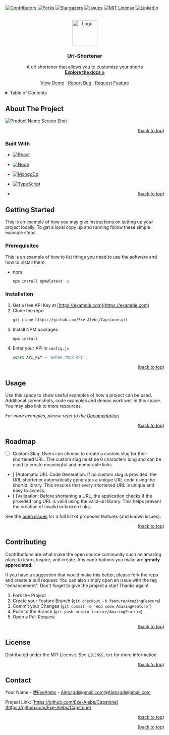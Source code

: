 <a name="readme-top"></a>

[![Contributors][contributors-shield]][contributors-url]
[![Forks][forks-shield]][forks-url]
[![Stargazers][stars-shield]][stars-url]
[![Issues][issues-shield]][issues-url]
[![MIT License][license-shield]][license-url]
[![LinkedIn][linkedin-shield]][linkedin-url]

<!-- PROJECT LOGO -->
<br />
<div align="center">
  <a href="https://github.com/Exe-Alebs/Capstone">
    <img src="images/logo.png" alt="Logo" width="80" height="80">
  </a>

<h3 align="center">Url-Shortener</h3>

  <p align="center">
   A url shortener that allows you to customize your shorts
    <br />
    <a href="https://github.com/Exe-Alebs/Capstone"><strong>Explore the docs »</strong></a>
    <br />
    <br />
    <a href="https://github.com/Exe-Alebs/Capstone">View Demo</a>
    ·
    <a href="https://github.com/Exe-Alebs/Capstone/issues">Report Bug</a>
    ·
    <a href="https://github.com/Exe-Alebs/Capstone/issues">Request Feature</a>
  </p>
</div>

<!-- TABLE OF CONTENTS -->
<details>
  <summary>Table of Contents</summary>
  <ol>
    <li>
      <a href="#about-the-project">About The Project</a>
      <ul>
        <li><a href="#built-with">Built With</a></li>
      </ul>
    </li>
    <li>
      <a href="#getting-started">Getting Started</a>
      <ul>
        <li><a href="#prerequisites">Prerequisites</a></li>
        <li><a href="#installation">Installation</a></li>
      </ul>
    </li>
    <li><a href="#usage">Usage</a></li>
    <li><a href="#roadmap">Roadmap</a></li>
    <li><a href="#contributing">Contributing</a></li>
    <li><a href="#license">License</a></li>
    <li><a href="#contact">Contact</a></li>
    <li><a href="#acknowledgments">Acknowledgments</a></li>
  </ol>
</details>

<!-- ABOUT THE PROJECT -->

## About The Project

[![Product Name Screen Shot][product-screenshot]](https://example.com)

<p align="right">(<a href="#readme-top">back to top</a>)</p>

### Built With

- [![React][React.js]][React-url]
- [![Node][Node.js]][Node-url]
- [![MongoDb][MongoDb]][MongoDb-url]
- [![TypeScript][TypeScript]][TypeScript-url]

- <p align="right">(<a href="#readme-top">back to top</a>)</p>

<!-- GETTING STARTED -->

## Getting Started

This is an example of how you may give instructions on setting up your project locally.
To get a local copy up and running follow these simple example steps.

### Prerequisites

This is an example of how to list things you need to use the software and how to install them.

- npm
  ```sh
  npm install npm@latest -g
  ```

### Installation

1. Get a free API Key at [https://example.com](https://example.com)
2. Clone the repo
   ```sh
   git clone https://github.com/Exe-Alebs/Capstone.git
   ```
3. Install NPM packages
   ```sh
   npm install
   ```
4. Enter your API in `config.js`
   ```js
   const API_KEY = 'ENTER YOUR API';
   ```

<p align="right">(<a href="#readme-top">back to top</a>)</p>

<!-- USAGE EXAMPLES -->

## Usage

Use this space to show useful examples of how a project can be used. Additional screenshots, code examples and demos work well in this space. You may also link to more resources.

_For more examples, please refer to the [Documentation](https://example.com)_

<p align="right">(<a href="#readme-top">back to top</a>)</p>

<!-- ROADMAP -->

## Roadmap

- [ ] Custom Slug: Users can choose to create a custom slug for their shortened URL. The custom slug must be 6 characters long and can be used to create meaningful and memorable links.
- [ ]Automatic URL Code Generation: If no custom slug is provided, the URL shortener automatically generates a unique URL code using the shortid library. This ensures that every shortened URL is unique and easy to access.
- [ ]Validation: Before shortening a URL, the application checks if the provided long URL is valid using the valid-url library. This helps prevent the creation of invalid or broken links.

See the [open issues](https://github.com/Exe-Alebs/Capstone/issues) for a full list of proposed features (and known issues).

<p align="right">(<a href="#readme-top">back to top</a>)</p>

<!-- CONTRIBUTING -->

## Contributing

Contributions are what make the open source community such an amazing place to learn, inspire, and create. Any contributions you make are **greatly appreciated**.

If you have a suggestion that would make this better, please fork the repo and create a pull request. You can also simply open an issue with the tag "enhancement".
Don't forget to give the project a star! Thanks again!

1. Fork the Project
2. Create your Feature Branch (`git checkout -b feature/AmazingFeature`)
3. Commit your Changes (`git commit -m 'Add some AmazingFeature'`)
4. Push to the Branch (`git push origin feature/AmazingFeature`)
5. Open a Pull Request

<p align="right">(<a href="#readme-top">back to top</a>)</p>

<!-- LICENSE -->

## License

Distributed under the MIT License. See `LICENSE.txt` for more information.

<p align="right">(<a href="#readme-top">back to top</a>)</p>

<!-- CONTACT -->

## Contact

Your Name - [@ExeAlebs](https://twitter.com/ExeAlebs) - Alebsgd@gmail.com@Alebsgd@gmail.com

Project Link: [https://github.com/Exe-Alebs/Capstone](https://github.com/Exe-Alebs/Capstone)

<p align="right">(<a href="#readme-top">back to top</a>)</p>

<!-- ACKNOWLEDGMENTS -->

<p align="right">(<a href="#readme-top">back to top</a>)</p>

<!-- MARKDOWN LINKS & IMAGES -->
<!-- https://www.markdownguide.org/basic-syntax/#reference-style-links -->

[contributors-shield]: https://img.shields.io/github/contributors/Exe-Alebs/Capstone.svg?style=for-the-badge
[contributors-url]: https://github.com/Exe-Alebs/Capstone/graphs/contributors
[forks-shield]: https://img.shields.io/github/forks/Exe-Alebs/Capstone.svg?style=for-the-badge
[forks-url]: https://github.com/Exe-Alebs/Capstone/network/members
[stars-shield]: https://img.shields.io/github/stars/Exe-Alebs/Capstone.svg?style=for-the-badge
[stars-url]: https://github.com/Exe-Alebs/Capstone/stargazers
[issues-shield]: https://img.shields.io/github/issues/Exe-Alebs/Capstone.svg?style=for-the-badge
[issues-url]: https://github.com/Exe-Alebs/Capstone/issues
[license-shield]: https://img.shields.io/github/license/Exe-Alebs/Capstone.svg?style=for-the-badge
[license-url]: https://github.com/Exe-Alebs/Capstone/blob/master/LICENSE.txt
[linkedin-shield]: https://img.shields.io/badge/-LinkedIn-black.svg?style=for-the-badge&logo=linkedin&colorB=555
[linkedin-url]: https://linkedin.com/in/alebiosu-gbolahan
[product-screenshot]: images/screenshot.png
[React.js]: https://img.shields.io/badge/React-20232A?style=for-the-badge&logo=react&logoColor=61DAFB
[React-url]: https://reactjs.org/
[Node.js]: https://img.shields.io/badge/Node.js-43853D?style=for-the-badge&logo=node.js&logoColor=white
[Node-url]: https://Nodejs.org/
[MongoDb]: https://img.shields.io/badge/MongoDB-4EA94B?style=for-the-badge&logo=mongodb&logoColor=white
[MongoDb-url]: https://mongoDb.com
[Express]: https://img.shields.io/badge/Express.js-404D59?style=for-the-badge
[Express-url]: https://expressjs.com
[Typescript]: https://img.shields.io/badge/TypeScript-007ACC?style=for-the-badge&logo=typescript&logoColor=white
[Typescript-url]: https://typescript.com
